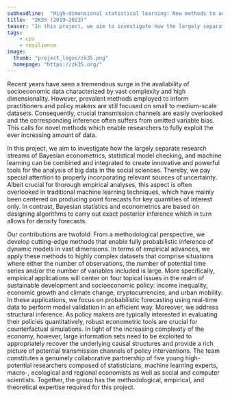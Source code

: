 ```yaml
---
subheadline:  "High-dimensional statistical learning: New methods to advance economic and sustainability policy  (2019-2023)"
title:  "ZK35 (2019-2023)"
teaser: "In this project, we aim to investigate how the largely separate research streams of Bayesian econometrics, statistical model checking, and machine learning can be combined and integrated to create innovative and powerful tools for the analysis of big data in the social sciences."
tags:
    - cps
    - resilience
image:
  thumb: "project_logos/zk35.png"
  homepage: "https://zk35.org/"
---
```


<!--more-->

Recent years have seen a tremendous surge in the availability of socioeconomic data characterized by vast complexity and high dimensionality. However, prevalent methods employed to inform practitioners and policy makers are still focused on small to medium-scale datasets. Consequently, crucial transmission channels are easily overlooked and the corresponding inference often suffers from omitted variable bias. This calls for novel methods which enable researchers to fully exploit the ever increasing amount of data.

In this project, we aim to investigate how the largely separate research streams of Bayesian econometrics, statistical model checking, and machine learning can be combined and integrated to create innovative and powerful tools for the analysis of big data in the social sciences. Thereby, we pay special attention to properly incorporating relevant sources of uncertainty. Albeit crucial for thorough empirical analyses, this aspect is often overlooked in traditional machine learning techniques, which have mainly been centered on producing point forecasts for key quantities of interest only. In contrast, Bayesian statistics and econometrics are based on designing algorithms to carry out exact posterior inference which in turn allows for density forecasts.

Our contributions are twofold: From a methodological perspective, we develop cutting-edge methods that enable fully probabilistic inference of dynamic models in vast dimensions. In terms of empirical advances, we apply these methods to highly complex datasets that comprise situations where either the number of observations, the number of potential time series and/or the number of variables included is large. More specifically, empirical applications will center on four topical issues in the realm of sustainable development and socioeconomic policy: income inequality, economic growth and climate change, cryptocurrencies, and urban mobility. In these applications, we focus on probabilistic forecasting using real-time data to perform model validation in an efficient way. Moreover, we address structural inference. As policy makers are typically interested in evaluating their policies quantitatively, robust econometric tools are crucial for counterfactual simulations. In light of the increasing complexity of the economy, however, large information sets need to be exploited to appropriately recover the underlying causal structures and provide a rich picture of potential transmission channels of policy interventions. The team constitutes a genuinely collaborative partnership of five young high-potential researchers composed of statisticians, machine learning experts, macro-, ecological and regional economists as well as social and computer scientists. Together, the group has the methodological, empirical, and theoretical expertise required for this project.
